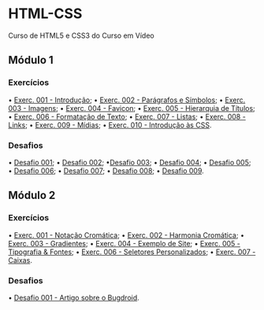 # HTML-CSS
Curso de HTML5 e CSS3 do Curso em Vídeo

<h2>Módulo 1</h2>

<h3>Exercícios</h3>
• <a href="Módulo01/Exercícios/ex001-Intro/index.html" target="_blank" rel="author">Exerc. 001 - Introdução</a>;  
• <a href="Módulo01/Exercícios/ex002-Parágrafos&Símbolos/index.html" target="_blank" rel="author">Exerc. 002 - Parágrafos e Símbolos</a>;  
• <a href="Módulo01/Exercícios/ex003-Imagens/index.html" target="_blank" rel="author">Exerc. 003 - Imagens</a>;  
• <a href="Módulo01/Exercícios/ex004-Favicon/index.html" target="_blank" rel="author">Exerc. 004 - Favicon</a>;  
• <a href="Módulo01/Exercícios/ex005-Títulos/index.html" target="_blank" rel="author">Exerc. 005 - Hierarquia de Títulos</a>;  
• <a href="Módulo01/Exercícios/ex006-FormataçãoTextual/index.html" target="_blank" rel="author">Exerc. 006 - Formatação de Texto</a>;  
• <a href="Módulo01/Exercícios/ex007-Listas/index.html" target="_blank" rel="author">Exerc. 007 - Listas</a>;  
• <a href="Módulo01/Exercícios/ex008-Links/index.html" target="_blank" rel="author">Exerc. 008 - Links</a>;  
• <a href="Módulo01/Exercícios/ex009-Mídias/index.html" target="_blank" rel="author">Exerc. 009 - Mídias</a>;  
• <a href="Módulo01/Exercícios/ex010-CSS/index.html" target="_blank" rel="author">Exerc. 010 - Introdução às CSS</a>.  

<h3>Desafios</h3>
• <a href="Módulo01/Desafios/des001/index.html" target="_blank" rel="author">Desafio 001</a>;  
• <a href="Módulo01/Desafios/des002/index.html" target="_blank" rel="author">Desafio 002</a>;  
•<a href="Módulo01/Desafios/des003/index.html" target="_blank" rel="author">Desafio 003</a>;  
• <a href="Módulo01/Desafios/des004/index.html" target="_blank" rel="author">Desafio 004</a>;  
• <a href="Módulo01/Desafios/des005/index.html" target="_blank" rel="author">Desafio 005</a>;  
• <a href="Módulo01/Desafios/des006/index.html" target="_blank" rel="author">Desafio 006</a>;  
• <a href="Módulo01/Desafios/des007/index.html" target="_blank" rel="author">Desafio 007</a>;  
• <a href="Módulo01/Desafios/des008/index.html" target="_blank" rel="author">Desafio 008</a>;  
• <a href="Módulo01/Desafios/des009/index.html" target="_blank" rel="author">Desafio 009</a>.  


<h2>Módulo 2</h2>

<h3>Exercícios</h3>
• <a href="Módulo02/Exercícios/ex001-NotaçãoCromática/index.html" target="_blank" rel="author">Exerc. 001 - Notação Cromática</a>;  
• <a href="Módulo02/Exercícios/ex002-HarmoniaCromática/index.html" target="_blank" rel="author">Exerc. 002 - Harmonia Cromática</a>;  
• <a href="Módulo02/Exercícios/ex003-Gradientes/index.html" target="_blank" rel="author">Exerc. 003 - Gradientes</a>;  
• <a href="Módulo02/Exercícios/ex004-Exemplo/index.html" target="_blank" rel="author">Exerc. 004 - Exemplo de Site</a>;  
• <a href="Módulo02/Exercícios/ex005-Fontes&Tipografia/index.html" target="_blank" rel="author">Exerc. 005 - Tipografia & Fontes</a>;  
• <a href="Módulo02/Exercícios/ex006-SeletoresPersonalizados/index.html" target="_blank" rel="author">Exerc. 006 - Seletores Personalizados</a>;  
• <a href="Módulo02/Exercícios/ex007-Caixas/index.html" target="_blank" rel="author">Exerc. 007 - Caixas</a>.  

<h3>Desafios</h3>
• <a href="Módulo02/Desafios/des001-BugDroid/index.html" target="_blank" rel="author">Desafio 001 - Artigo sobre o Bugdroid</a>.  